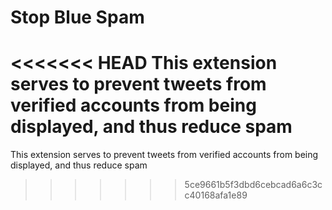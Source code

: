 # Stop Blue Spam
<<<<<<< HEAD
This extension serves to prevent tweets from verified accounts from being displayed, and thus reduce spam
=======
This extension serves to prevent tweets from verified accounts from being displayed, and thus reduce spam
>>>>>>> 5ce9661b5f3dbd6cebcad6a6c3cc40168afa1e89
